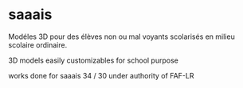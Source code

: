 # saaais

Modéles 3D pour des élèves non ou mal voyants scolarisés en milieu scolaire ordinaire. 

3D models easily customizables for school purpose

works done for saaais 34 / 30 under authority of FAF-LR

